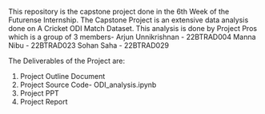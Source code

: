 This repository is the capstone project done in the 6th Week of the Futurense Internship.
The Capstone Project is an extensive data analysis done on A Cricket ODI Match Dataset.
This analysis is done by Project Pros which is a group of 3 members-
Arjun Unnikrishnan - 22BTRAD004
Manna Nibu - 22BTRAD023
Sohan Saha -  22BTRAD029

The Deliverables of the Project are:
1. Project Outline Document
2. Project Source Code- ODI_analysis.ipynb
3. Project PPT
4. Project Report
